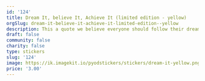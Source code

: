 ```yaml
---
id: '124'
title: Dream It, believe It, Achieve It (limited edition - yellow)
orgSlug: dream-it-believe-it-achieve-it-limited-edition--yellow
description: This a quote we believe everyone should follow their dreams.
draft: false
community: false
charity: false
type: stickers
slug: '124'
image: https://ik.imagekit.io/pyodstickers/stickers/dream-it-yellow.png
price: '3.00'
---
```

